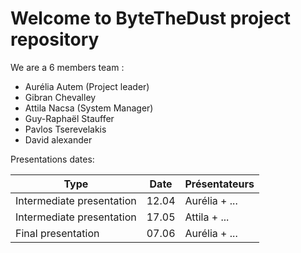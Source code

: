# Welcome to ByteTheDust project repository

We are a 6 members team :

 - Aurélia Autem (Project leader)
 - Gibran Chevalley
 - Attila Nacsa (System Manager)
 - Guy-Raphaël Stauffer
 - Pavlos Tserevelakis
 - David alexander


Presentations dates:

Type | Date | Présentateurs
------------ | ------------- | ------------- 
Intermediate presentation | 12.04 | Aurélia + ...
Intermediate presentation | 17.05 | Attila + ...
Final presentation | 07.06 | Aurélia + ...
